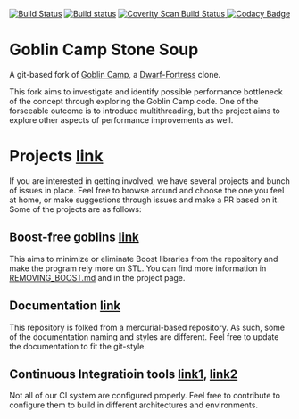 [![Build Status](https://travis-ci.com/y2s82/goblin_camp.svg?branch=master)](https://travis-ci.com/y2s82/goblin_camp)
[![Build status](https://ci.appveyor.com/api/projects/status/75p0qey231mif0at?svg=true)](https://ci.appveyor.com/project/y2s82/goblin-camp)
<a href="https://scan.coverity.com/projects/y2s82-goblin_camp">
  <img alt="Coverity Scan Build Status"
       src="https://scan.coverity.com/projects/17220/badge.svg"/>
</a>
[![Codacy Badge](https://api.codacy.com/project/badge/Grade/9ce43a8ad3284f28888078e434f50ba9)](https://www.codacy.com/app/y2s82/goblin_camp?utm_source=github.com&amp;utm_medium=referral&amp;utm_content=y2s82/goblin_camp&amp;utm_campaign=Badge_Grade)

# Goblin Camp Stone Soup

A git-based fork of [Goblin Camp](https://bitbucket.org/genericcontainer/goblin-camp), a [Dwarf-Fortress](http://www.bay12games.com/dwarves/) clone.

This fork aims to investigate and identify possible performance bottleneck of the concept through exploring the Goblin Camp code.
One of the forseeable outcome is to introduce multithreading, but the project aims to explore other aspects of performance improvements as well.

# Projects [link](https://github.com/y2s82/goblin_camp/projects)
If you are interested in getting involved, we have several projects and bunch of issues in place.  Feel free to browse around and choose the one you feel at home, or make suggestions through issues and make a PR based on it.  Some of the projects are as follows:
## Boost-free goblins [link](https://github.com/y2s82/goblin_camp/projects/4)
This aims to minimize or eliminate Boost libraries from the repository and make the program rely more on STL.  You can find more information in [REMOVING_BOOST.md](REMOVING_BOOST.md) and in the project page.
## Documentation [link](https://github.com/y2s82/goblin_camp/projects/2)
This repository is folked from a mercurial-based repository.  As such, some of the documentation naming and styles are different.  Feel free to update the documentation to fit the git-style.
## Continuous Integratioin tools [link1](https://github.com/y2s82/goblin_camp/projects/1), [link2](https://github.com/y2s82/goblin_camp/projects/3)
Not all of our CI system are configured properly.  Feel free to contribute to configure them to build in different architectures and environments.
